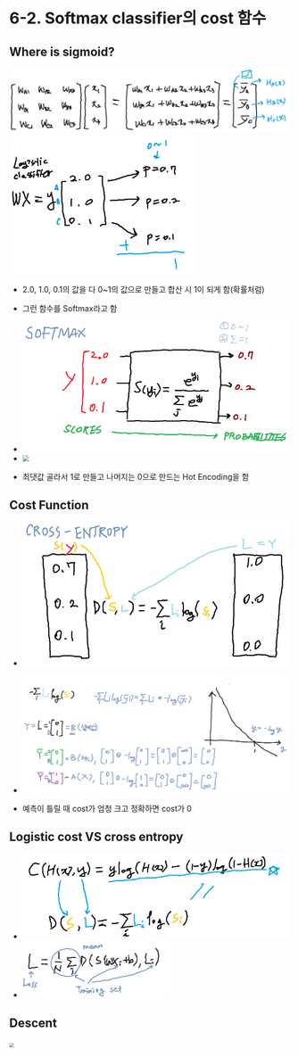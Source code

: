 # 6-2. Softmax classifier의 cost 함수

## Where is sigmoid?

<img src="pic/multi_cf5.PNG" style="zoom:67%;" />

<img src="pic/sigmoid.PNG" style="zoom:67%;" />

- 2.0, 1.0, 0.1의 값을 다 0~1의 값으로 만들고 합산 시 1이 되게 함(확률처럼)
- 그런 함수를 Softmax라고 함
- <img src="pic/softmax.PNG" style="zoom:67%;" />

- <img src="C:\MachineLearning\pic\sigmoid2.PNG" style="zoom:67%;" />

- 최댓값 골라서 1로 만들고 나머지는 0으로 만드는 Hot Encoding을 함

## Cost Function

- <img src="pic/cf_3.PNG" style="zoom:67%;" />

- ![](pic/cost_5.PNG)

- 예측이 틀릴 때 cost가 엄청 크고 정확하면 cost가 0

## Logistic cost VS cross entropy

- <img src="pic/cf_4.PNG" style="zoom:67%;" />
- <img src="pic/cf_5.PNG" style="zoom:50%;" />

## Descent

<img src="C:\MachineLearning\pic\cf_6.PNG" style="zoom:50%;" />

